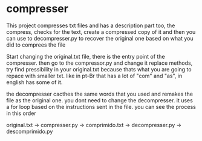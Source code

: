 # compresser
This project compresses txt files and has a description part too, the compress,
checks for the text, create a compressed copy of it and then you can use to decompresser.py
to recover the original one based on what you did to comprees the file

Start changing the original.txt file, there is the entry point of the compresser.
then go to the compressor.py and change it replace methods, try find pressibility in your original.txt because thats what you are going to repace with smaller txt. like in pt-Br that has a lot of "com" and "as", in english has some of it.

the decompresser cacthes the same words that you used and remakes the file as the original one. you dont need to change the decompresser. it uses a for loop based on the instructions sent in the file. you can see the process in this order 

original.txt -> compresser.py -> comprimido.txt -> decompresser.py -> descomprimido.py
